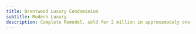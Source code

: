 ```yaml
---
title: Brentwood Luxury Condominium
subtitle: Modern Luxury 
description: Complete Remodel, sold for 2 million in approxamately one month
---
```

